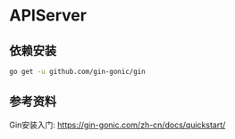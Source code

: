# APIServer

## 依赖安装
```bash
go get -u github.com/gin-gonic/gin
```

## 参考资料

Gin安装入门: https://gin-gonic.com/zh-cn/docs/quickstart/